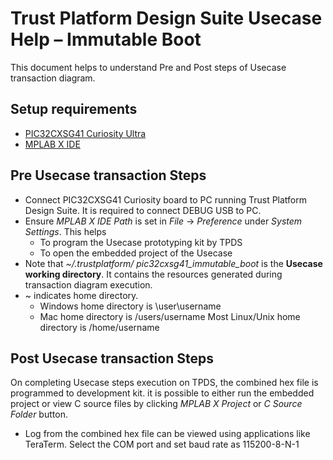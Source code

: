 # Trust Platform Design Suite Usecase Help – Immutable Boot

This document helps to understand Pre and Post steps of Usecase transaction diagram.

## Setup requirements
 - [PIC32CXSG41 Curiosity Ultra](https://www.microchip.com/en-us/development-tool/EV06X38A)
 - [MPLAB X IDE](https://www.microchip.com/en-us/development-tools-tools-and-software/mplab-x-ide)

## Pre Usecase transaction Steps
 - Connect PIC32CXSG41 Curiosity board to PC running Trust Platform Design Suite. It is required to connect DEBUG USB to PC.
 - Ensure *MPLAB X IDE Path* is set in *File* -> *Preference* under *System Settings*. This helps
	- To program the Usecase prototyping kit by TPDS
	- To open the embedded project of the Usecase
 - Note that *~/.trustplatform/ pic32cxsg41_immutable_boot* is the **Usecase working directory**. It contains the resources generated during transaction diagram execution.
 - ~ indicates home directory.
	- Windows home directory is \user\username
	- Mac home directory is /users/username
	    Most Linux/Unix home directory is /home/username

## Post Usecase transaction Steps
On completing Usecase steps execution on TPDS, the combined hex file is programmed to development kit. it is possible to either run the embedded project or view C source files by clicking *MPLAB X Project* or *C Source Folder* button.

 - Log from the combined hex file can be viewed using applications like TeraTerm. Select the COM port and set baud rate as 115200-8-N-1
